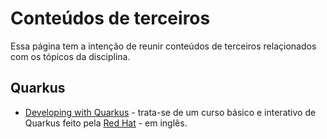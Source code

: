 # Conteúdos de terceiros

Essa página tem a intenção de reunir conteúdos de terceiros relaçionados com os tópicos da disciplina.

## Quarkus

* [Developing with Quarkus](https://www.katacoda.com/openshift/courses/middleware/middleware-quarkus) - trata-se de um curso básico e interativo de Quarkus feito pela [Red Hat](https://www.redhat.com) - em inglês.